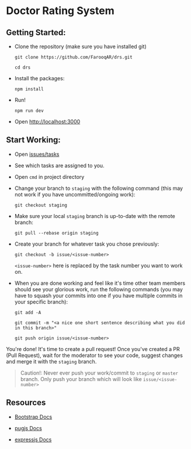 # Doctor Rating System
## Getting Started:

- Clone the repository (make sure you have installed git)

  `git clone https://github.com/FarooqAR/drs.git`

  `cd drs`

- Install the packages:

  `npm install`

- Run!

  `npm run dev`

- Open [http://localhost:3000](http://localhost:3000)

## Start Working:

- Open [issues/tasks](https://github.com/farooqar/drs/issues)
- See which tasks are assigned to you.
- Open `cmd` in project directory
- Change your branch to `staging` with the following command (this may not work if you have uncommitted/ongoing work):

  `git checkout staging`
- Make sure your local `staging` branch is up-to-date with the remote branch:

  `git pull --rebase origin staging`
- Create your branch for whatever task you chose previously:

  `git checkout -b issue/<issue-number>`

  `<issue-number>` here is replaced by the task number you want to work on.
- When you are done working and feel like it's time other team members should see your glorious work, run the following commands (you may have to squash your commits into one if you have multiple commits in your specific branch):

   `git add -A`

   `git commit -m "<a nice one short sentence describing what you did in this branch>"`

   `git push origin issue/<issue-number>` 

You're done! It's time to create a pull request! Once you've created a PR (Pull Request), wait for the moderator to see your code, suggest changes and merge it with the `staging` branch.

> Caution!: Never ever push your work/commit to `staging` or `master` branch. Only push your branch which will look like `issue/<issue-number>`


## Resources

- [Bootstrap Docs](https://getbootstrap.com/docs/4.1/components/alerts/)

- [pugjs Docs](https://pugjs.org/language/attributes.html)

- [expressjs Docs](https://expressjs.com/en/guide/routing.html)